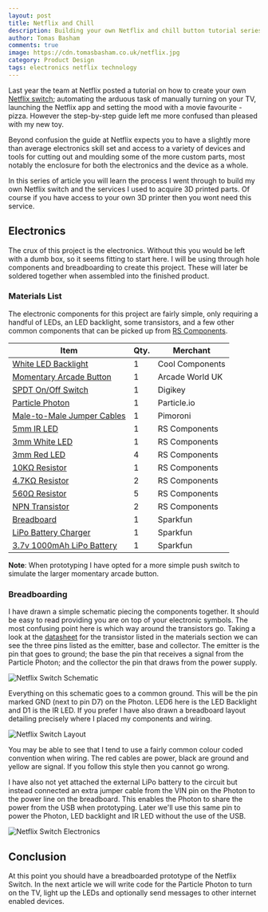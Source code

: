 ```yaml
---
layout: post
title: Netflix and Chill
description: Building your own Netflix and chill button tutorial series starting with the electronics.
author: Tomas Basham
comments: true
image: https://cdn.tomasbasham.co.uk/netflix.jpg
category: Product Design
tags: electronics netflix technology
---
```

Last year the team at Netflix posted a tutorial on how to create your own
[Netflix switch](http://makeit.netflix.com/the-switch); automating the arduous
task of manually turning on your TV, launching the Netflix app and setting the
mood with a movie favourite - pizza. However the step-by-step guide left me
more confused than pleased with my new toy.

Beyond confusion the guide at Netflix expects you to have a slightly more than
average electronics skill set and access to a variety of devices and tools for
cutting out and moulding some of the more custom parts, most notably the
enclosure for both the electronics and the device as a whole.

In this series of article you will learn the process I went through to build my
own Netflix switch and the services I used to acquire 3D printed parts. Of
course if you have access to your own 3D printer then you wont need this
service.

## Electronics

The crux of this project is the electronics. Without this you would be left
with a dumb box, so it seems fitting to start here. I will be using through
hole components and breadboarding to create this project. These will later be
soldered together when assembled into the finished product.

### Materials List

The electronic components for this project are fairly simple, only requiring a
handful of LEDs, an LED backlight, some transistors, and a few other common
components that can be picked up from [RS
Components](http://uk.rs-online.com/web/).

| Item                                                                                                            | Qty. | Merchant        |
|-----------------------------------------------------------------------------------------------------------------|------|-----------------|
| [White LED Backlight](https://www.coolcomponents.co.uk/white-led-backlight-module-small-12mm-x-40mm.html)       | 1    | Cool Components |
| [Momentary Arcade Button](http://www.arcadeworlduk.com/products/Chrome-Ultralux-Illuminated-Arcade-Button.html) | 1    | Arcade World UK |
| [SPDT On/Off Switch](http://www.digikey.com/product-detail/en/EG1201A/EG1902-ND/101723)                         | 1    | Digikey         |
| [Particle Photon](https://store.particle.io/)                                                                   | 1    | Particle.io     |
| [Male-to-Male Jumper Cables](https://shop.pimoroni.com/products/jumper-jerky)                                   | 1    | Pimoroni        |
| [5mm IR LED](http://uk.rs-online.com/web/p/ir-leds/6997635/)                                                    | 1    | RS Components   |
| [3mm White LED](http://uk.rs-online.com/web/p/visible-leds/8184452/)                                            | 1    | RS Components   |
| [3mm Red LED](http://uk.rs-online.com/web/p/visible-leds/7734053/)                                              | 4    | RS Components   |
| [10KΩ Resistor](http://uk.rs-online.com/web/p/through-hole-fixed-resistors/0148736/)                            | 1    | RS Components   |
| [4.7KΩ Resistor](http://uk.rs-online.com/web/p/through-hole-fixed-resistors/0148663/)                           | 2    | RS Components   |
| [560Ω Resistor](http://uk.rs-online.com/web/p/through-hole-fixed-resistors/0148449/)                            | 5    | RS Components   |
| [NPN Transistor](http://uk.rs-online.com/web/p/bipolar-transistors/7390385/)                                    | 2    | RS Components   |
| [Breadboard](https://www.sparkfun.com/products/12002)                                                           | 1    | Sparkfun        |
| [LiPo Battery Charger](https://www.sparkfun.com/products/10217)                                                 | 1    | Sparkfun        |
| [3.7v 1000mAh LiPo Battery](https://www.sparkfun.com/products/339)                                              | 1    | Sparkfun        |

**Note**: When prototyping I have opted for a more simple push switch to
simulate the larger momentary arcade button.

### Breadboarding

I have drawn a simple schematic piecing the components together. It should be
easy to read providing you are on top of your electronic symbols. The most
confusing point here is which way around the transistors go. Taking a look at
the
[datasheet](http://docs-europe.electrocomponents.com/webdocs/13d1/0900766b813d19a8.pdf)
for the transistor listed in the materials section we can see the three pins
listed as the emitter, base and collector. The emitter is the pin that goes to
ground; the base the pin that receives a signal from the Particle Photon; and
the collector the pin that draws from the power supply.

![Netflix Switch Schematic](https://cdn.tomasbasham.co.uk/netflix-switch-schematic.png)

Everything on this schematic goes to a common ground. This will be the pin
marked GND (next to pin D7) on the Photon. LED6 here is the LED Backlight and
D1 is the IR LED. If you prefer I have also drawn a breadboard layout detailing
precisely where I placed my components and wiring.

![Netflix Switch Layout](https://cdn.tomasbasham.co.uk/netflix-switch-layout.png)

You may be able to see that I tend to use a fairly common colour coded
convention when wiring. The red cables are power, black are ground and yellow
are signal. If you follow this style then you cannot go wrong.

I have also not yet attached the external LiPo battery to the circuit but
instead connected an extra jumper cable from the VIN pin on the Photon to the
power line on the breadboard. This enables the Photon to share the power from
the USB when prototyping. Later we'll use this same pin to power the Photon,
LED backlight and IR LED without the use of the USB.

![Netflix Switch Electronics](https://cdn.tomasbasham.co.uk/netflix-switch-electronics.jpg)

## Conclusion

At this point you should have a breadboarded prototype of the Netflix Switch.
In the next article we will write code for the Particle Photon to turn on the
TV, light up the LEDs and optionally send messages to other internet enabled
devices.
